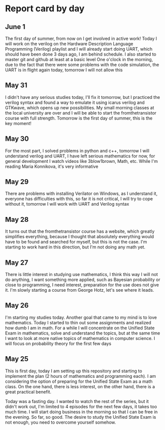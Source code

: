 # Report card by day

## June 1
The first day of summer, from now on I get involved in active work! Today I will work on the verilog on the Hardware Description Language Programming (Verilog) playlist and I will already start doing UART, which should have been done 3 days ago, I am behind schedule. I also started to master git and github at least at a basic level
One o'clock in the morning, due to the fact that there were some problems with the code simulation, the UART is in flight again today, tomorrow I will not allow this

## May 31 
I didn't have any serious studies today, I'll fix it tomorrow, but I practiced the verilog syntax and found a way to emulate it using icarus verilog and GTKwave, which opens up new possibilities. My small morning classes at the local university are over and I will be able to start the fromthetransistor course with full strength. Tomorrow is the first day of summer, this is the key moment!

## May 30
For the most part, I solved problems in python and c++, tomorrow I will understand verilog and UART, I have left serious mathematics for now, for general development I watch videos like 3blow1brown, Math, etc. While I'm reading Maria Konnikova, it's very informative

## May 29
There are problems with installing Verilator on Windows, as I understand it, everyone has difficulties with this, so far it is not critical, I will try to cope without it, tomorrow I will work with UART and Verilog syntax

## May 28
It turns out that the fromthetransistor course has a website, which greatly simplifies everything, because I thought that absolutely everything would have to be found and searched for myself, but this is not the case. I'm starting to work hard in this direction, but I'm not doing any math yet.

## May 27
There is little interest in studying use mathematics, I think this way I will not do anything, I want something more applied, such as Bayesian probability or close to programming, I need interest, preparation for the use does not give it. I'm slowly starting a course from George Hotz, let's see where it leads.

## May 26
I'm starting my studies today. Another goal that came to my mind is to love mathematics. Today I started to thin out some assignments and realized how dumb I am in math. For a while I will concentrate on the Unified State Exam in mathematics, solve and understand the topics, but at the same time I want to look at more native topics of mathematics in computer science. I will focus on probability theory for the first few days

## May 25
This is first day, today I am setting up this repository and starting to implement the plan (2 hours of mathematics and programming each).
I am considering the option of preparing for the Unified State Exam as a math class. On the one hand, there is less interest, on the other hand, there is a great practical benefit.

Today was a fasting day. I wanted to watch the rest of the series, but it didn't work out, I'm limited to 4 episodes for the next few days, it takes too much time. I will start doing business in the morning so that I can be free in the evening. So far, so good.
The desire to study the Unified State Exam is not enough, you need to overcome yourself somehow.
